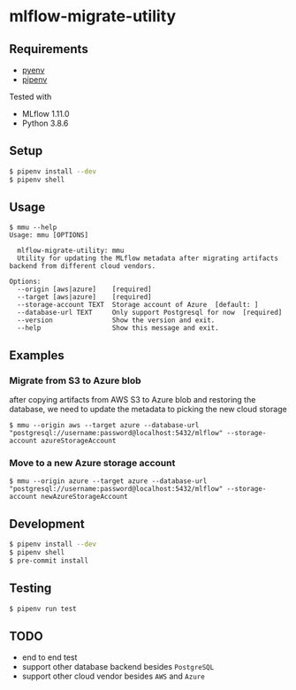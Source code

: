 # mlflow-migrate-utility

## Requirements

- [pyenv](https://github.com/pyenv/pyenv)
- [pipenv](https://github.com/pypa/pipenv)

Tested with
- MLflow 1.11.0
- Python 3.8.6

## Setup

```sh
$ pipenv install --dev
$ pipenv shell
```

## Usage

```
$ mmu --help
Usage: mmu [OPTIONS]

  mlflow-migrate-utility: mmu
  Utility for updating the MLflow metadata after migrating artifacts backend from different cloud vendors.

Options:
  --origin [aws|azure]    [required]
  --target [aws|azure]    [required]
  --storage-account TEXT  Storage account of Azure  [default: ]
  --database-url TEXT     Only support Postgresql for now  [required]
  --version               Show the version and exit.
  --help                  Show this message and exit.
```

## Examples

### Migrate from S3 to Azure blob

after copying artifacts from AWS S3 to Azure blob and restoring the database, we need to update the metadata to picking the new cloud storage

```
$ mmu --origin aws --target azure --database-url "postgresql://username:password@localhost:5432/mlflow" --storage-account azureStorageAccount
```

### Move to a new Azure storage account

```
$ mmu --origin azure --target azure --database-url "postgresql://username:password@localhost:5432/mlflow" --storage-account newAzureStorageAccount
```

## Development

```sh
$ pipenv install --dev
$ pipenv shell
$ pre-commit install
```

## Testing

```sh
$ pipenv run test
```

## TODO

- end to end test
- support other database backend besides `PostgreSQL`
- support other cloud vendor besides `AWS` and `Azure`
